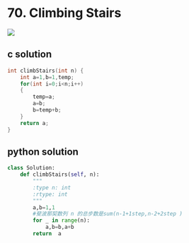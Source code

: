 # 70. Climbing Stairs
<img src="https://github.com/vampire1996/LeetCode/blob/master/Problems/1-100/70.%20Climbing%20Stairs/problem.png"/>

## c solution
```c
int climbStairs(int n) {
    int a=1,b=1,temp;
    for(int i=0;i<n;i++)
    {
        temp=a;
        a=b;
        b=temp+b;
    }
    return a;
}
```

## python solution
```python
class Solution:
    def climbStairs(self, n):
        """
        :type n: int
        :rtype: int
        """
        a,b=1,1
        #斐波那契数列 n 的总步数是sum(n-1+1step,n-2+2step ) 
        for _ in range(n):
            a,b=b,a+b
        return  a
```
